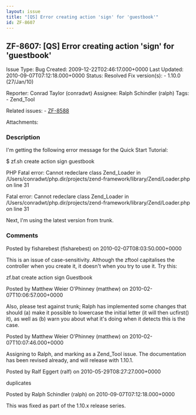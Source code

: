 ```yaml
---
layout: issue
title: "[QS] Error creating action 'sign' for 'guestbook'"
id: ZF-8607
---
```


ZF-8607: [QS] Error creating action 'sign' for 'guestbook'
----------------------------------------------------------

 Issue Type: Bug Created: 2009-12-22T02:46:17.000+0000 Last Updated: 2010-09-07T07:12:18.000+0000 Status: Resolved Fix version(s): - 1.10.0 (27/Jan/10)
 
 Reporter:  Conrad Taylor (conradwt)  Assignee:  Ralph Schindler (ralph)  Tags: - Zend\_Tool
 
 Related issues: - [ZF-8588](/issues/browse/ZF-8588)
 
 Attachments: 
### Description

I'm getting the following error message for the Quick Start Tutorial:

$ zf.sh create action sign guestbook

PHP Fatal error: Cannot redeclare class Zend\_Loader in /Users/conradwt/php.dir/projects/zend-framework/library/Zend/Loader.php on line 31

Fatal error: Cannot redeclare class Zend\_Loader in /Users/conradwt/php.dir/projects/zend-framework/library/Zend/Loader.php on line 31

Next, I'm using the latest version from trunk.

 

 

### Comments

Posted by fisharebest (fisharebest) on 2010-02-07T08:03:50.000+0000

This is an issue of case-sensitivity. Although the zftool capitalises the controller when you create it, it doesn't when you try to use it. Try this:

zf.bat create action sign Guestbook

 

 

Posted by Matthew Weier O'Phinney (matthew) on 2010-02-07T10:06:57.000+0000

Also, please test against trunk; Ralph has implemented some changes that should (a) make it possible to lowercase the initial letter (it will then ucfirst() it), as well as (b) warn you about what it's doing when it detects this is the case.

 

 

Posted by Matthew Weier O'Phinney (matthew) on 2010-02-07T10:07:46.000+0000

Assigning to Ralph, and marking as a Zend\_Tool issue. The documentation has been revised already, and will release with 1.10.1.

 

 

Posted by Ralf Eggert (ralf) on 2010-05-29T08:27:27.000+0000

duplicates

 

 

Posted by Ralph Schindler (ralph) on 2010-09-07T07:12:18.000+0000

This was fixed as part of the 1.10.x release series.

 

 